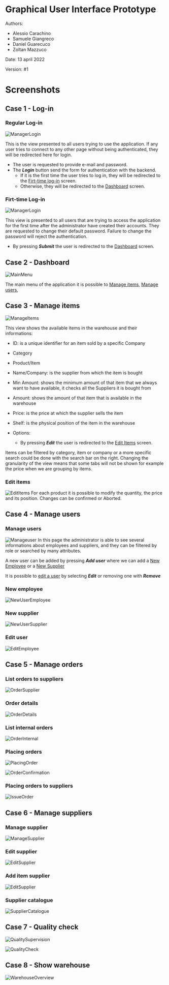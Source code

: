 # Graphical User Interface Prototype  

Authors: 
* Alessio Carachino
* Samuele Giangreco
* Daniel Guarecuco
* Zoltan Mazzuco

Date: 13 april 2022

Version: #1


# Screenshots

## Case 1 - Log-in

### Regular Log-in
![ManagerLogin](GUIimages/Login.png)

This is the view presented to all users trying to use the application. If any user tries to connect to any other page without being authenticated, they will be redirected here for login.

* The user is requested to provide e-mail and password.
* The ***Login*** button send the form for authentication with the backend.
  * If it is the first time the user tries to log in, they will be redirected to the [Firt-time log-in](#firt-time-log-in) screen.
  * Otherwise, they will be redirected to the [Dashboard](#case-2---dashboard) screen.

### Firt-time Log-in

![ManagerLogin](GUIimages/Firstlogin.png)

This view is presented to all users that are trying to access the application for the first time after the administrator have created their accounts. They are requested to change their default password. Failure to change the password will reject the authentication.
* By pressing ***Submit*** the user is redirected to the [Dashboard](#case-2---dashboard) screen.


## Case 2 - Dashboard
![MainMenu](GUIimages/Mainmenu.png)

The main menu of the application it is possible to [Manage items](#case-3---manage-items), [Manage users](#manage-users), 


## Case 3 - Manage items
![ManageItems](GUIimages/ManageItems.png)

This view shows the available items in the warehouse and their informations:
* ID: is a unique identifier for an item sold by a specific Company
* Category
* Product/Item
* Name/Company: is the supplier from which the item is bought
* Min Amount: shows the minimum amount of that item that we always want to have available, it checks all the Suppliers it is bought from
* Amount: shows the amount of that item that is available in the warehouse
* Price: is the price at which the supplier sells the item
* Shelf: is the physical position of the item in the warehouse

* Options:
  * By pressing ***Edit*** the user is redirected to the [Edit Items](#edit-items) screen.

Items can be filtered by category, item or company or a more specific search could be done with the search bar on the right. 
Changing the granularity of the view means that some tabs will not be shown for example the price when we are grouping by items.

### Edit items
![EditItems](GUIimages/EditItem.png)
For each product it is possible to modify the quantity, the price and its position.
Changes can be confirmed or Aborted.


## Case 4 - Manage users

### Manage users
![Manageuser](GUIimages/ManageUsers.png)
In this page the administrator is able to see several informations about employees and suppliers, and they can be filtered by role or searched by many attributes.

A new user can be added by pressing ***Add user*** where we can add a [New Employee](#new-employee) or a 
[New Supplier](#new-supplier)

It is possible to [edit a user](#edit-user) by selecting ***Edit*** or removing one with ***Remove***

### New employee
![NewUserEmployee](GUIimages/CreateUser_OU_Manager.png)


### New supplier
![NewUserSupplier](GUIimages/CreateUser_Supplier.png)


### Edit user
![EditEmployee](GUIimages/EditUser_OU_Manager.png)



## Case 5 - Manage orders

### List orders to suppliers
![OrderSupplier](GUIimages/ManageOrders_suppliers.png)

### Order details
![OrderDetails](GUIimages/OrderDetails_Suppliers.png)

### List internal orders
![OrderInternal](GUIimages/ManageOrders_internal.png)

### Placing orders
![PlacingOrder](GUIimages/InternalOrder.png)

![OrderConfirmation](GUIimages/InternalOrderconfirmation.png)

### Placing orders to suppliers
![IssueOrder](GUIimages/IssueOrder.png)



## Case 6 - Manage suppliers
### Manage supplier
![ManageSupplier](GUIimages/ManageSuppliers.png)

### Edit supplier
![EditSupplier](GUIimages/EditUser_Supplier.png)

### Add item supplier
![EditSupplier](GUIimages/NewItem.png)

### Supplier catalogue
![SupplierCatalogue](GUIimages/SupplierCatalogue.png)



## Case 7 - Quality check
![QualitySupervision](GUIimages/QualitySupervision.png)

![QualityCheck](GUIimages/Qualitycheck.png)



## Case 8 - Show warehouse
![WarehouseOverview](GUIimages/Warehouseoverview.png)


